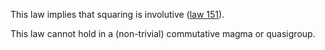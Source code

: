 This law implies that squaring is involutive ([law 151](https://teorth.github.io/equational_theories/implications/?151)).

This law cannot hold in a (non-trivial) commutative magma or quasigroup.
